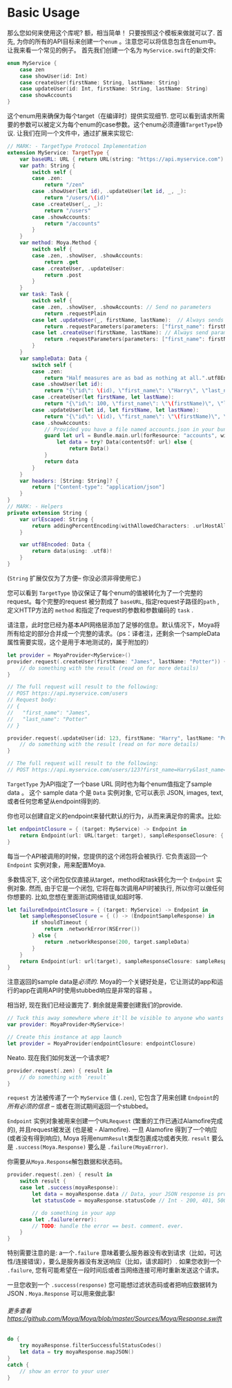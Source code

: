 # Basic Usage

那么您如何来使用这个库呢? 额，相当简单！ 只要按照这个模板来做就可以了. 首先, 为你的所有的API目标来创建一个`enum` 。注意您可以将信息包含在enum中。让我来看一个常见的例子。 首先我们创建一个名为 `MyService.swift`的新文件:

```swift
enum MyService {
    case zen
    case showUser(id: Int)
    case createUser(firstName: String, lastName: String)
    case updateUser(id: Int, firstName: String, lastName: String)
    case showAccounts
}
```

这个enum用来确保为每个target（在编译时）提供实现细节. 您可以看到请求所需要的参数可以被定义为每个enum的case参数。这个enum必须遵循`TargetType`协议. 让我们在同一个文件中，通过扩展来实现它:

```swift
// MARK: - TargetType Protocol Implementation
extension MyService: TargetType {
    var baseURL: URL { return URL(string: "https://api.myservice.com")! }
    var path: String {
        switch self {
        case .zen:
            return "/zen"
        case .showUser(let id), .updateUser(let id, _, _):
            return "/users/\(id)"
        case .createUser(_, _):
            return "/users"
        case .showAccounts:
            return "/accounts"
        }
    }
    var method: Moya.Method {
        switch self {
        case .zen, .showUser, .showAccounts:
            return .get
        case .createUser, .updateUser:
            return .post
        }
    }
    var task: Task {
        switch self {
        case .zen, .showUser, .showAccounts: // Send no parameters
            return .requestPlain
        case let .updateUser(_, firstName, lastName):  // Always sends parameters in URL, regardless of which HTTP method is used
            return .requestParameters(parameters: ["first_name": firstName, "last_name": lastName], encoding: URLEncoding.queryString)
        case let .createUser(firstName, lastName): // Always send parameters as JSON in request body
            return .requestParameters(parameters: ["first_name": firstName, "last_name": lastName], encoding: JSONEncoding.default)
        }
    }
    var sampleData: Data {
        switch self {
        case .zen:
            return "Half measures are as bad as nothing at all.".utf8Encoded
        case .showUser(let id):
            return "{\"id\": \(id), \"first_name\": \"Harry\", \"last_name\": \"Potter\"}".utf8Encoded
        case .createUser(let firstName, let lastName):
            return "{\"id\": 100, \"first_name\": \"\(firstName)\", \"last_name\": \"\(lastName)\"}".utf8Encoded
        case .updateUser(let id, let firstName, let lastName):
            return "{\"id\": \(id), \"first_name\": \"\(firstName)\", \"last_name\": \"\(lastName)\"}".utf8Encoded
        case .showAccounts:
            // Provided you have a file named accounts.json in your bundle.
            guard let url = Bundle.main.url(forResource: "accounts", withExtension: "json"),
                let data = try? Data(contentsOf: url) else {
                    return Data()
            }
            return data
        }
    }
    var headers: [String: String]? {
        return ["Content-type": "application/json"]
    }
}
// MARK: - Helpers
private extension String {
    var urlEscaped: String {
        return addingPercentEncoding(withAllowedCharacters: .urlHostAllowed)!
    }

    var utf8Encoded: Data {
        return data(using: .utf8)!
    }
}
```

(`String` 扩展仅仅为了方便– 你没必须非得使用它.)

您可以看到 `TargetType` 协议保证了每个enum的值被转化为了一个完整的request。每个完整的request 被分割成了 `baseURL`, 指定request子路径的`path` , 定义HTTP方法的 `method` 和指定了request的参数和参数编码的 `task` .

请注意，此时您已经为基本API网络层添加了足够的信息。默认情况下，Moya将所有给定的部分合并成一个完整的请求。（ps：译者注，还剩余一个sampleData属性需要实现，这个是用于本地测试的，属于附加的）

```swift
let provider = MoyaProvider<MyService>()
provider.request(.createUser(firstName: "James", lastName: "Potter")) { result in
    // do something with the result (read on for more details)
}

// The full request will result to the following:
// POST https://api.myservice.com/users
// Request body:
// {
//   "first_name": "James",
//   "last_name": "Potter"
// }

provider.request(.updateUser(id: 123, firstName: "Harry", lastName: "Potter")) { result in
    // do something with the result (read on for more details)
}

// The full request will result to the following:
// POST https://api.myservice.com/users/123?first_name=Harry&last_name=Potter
```

`TargetType` 为API指定了一个base URL 同时也为每个enum值指定了sample data 。 这个 sample data 个是 `Data` 实例对象, 它可以表示
JSON, images, text, 或者任何您希望从endpoint得到的.

你也可以创建自定义的endpoint来替代默认的行为，从而来满足你的需求。比如:

```swift
let endpointClosure = { (target: MyService) -> Endpoint in
    return Endpoint(url: URL(target: target), sampleResponseClosure: {.networkResponse(200, target.sampleData)}, method: target.method, task: target.task)
}
```

每当一个API被调用的时候，您提供的这个闭包将会被执行. 它负责返回一个 `Endpoint` 实例对象，用来配置Moya.

多数情况下, 这个闭包仅仅直接从target，method和task转化为一个 `Endpoint` 实例对象. 然而, 由于它是一个闭包, 它将在每次调用API时被执行, 所以你可以做任何你想要的.  比如,您想在里面测试网络错误,如超时等.

```swift
let failureEndpointClosure = { (target: MyService) -> Endpoint in
    let sampleResponseClosure = { () -> (EndpointSampleResponse) in
        if shouldTimeout {
            return .networkError(NSError())
        } else {
            return .networkResponse(200, target.sampleData)
        }
    }
    return Endpoint(url: url(target), sampleResponseClosure: sampleResponseClosure, method: target.method, task: target.task)
}
```

注意返回的sample data是*必须的*. Moya的一个关键好处是，它让测试的app和运行的app在调用API时使用stubbed响应是非常的容易
。

相当好, 现在我们已经设置完了. 剩余就是需要创建我们的provide.

```swift
// Tuck this away somewhere where it'll be visible to anyone who wants to use it
var provider: MoyaProvider<MyService>!

// Create this instance at app launch
let provider = MoyaProvider(endpointClosure: endpointClosure)
```

Neato. 现在我们如何发送一个请求呢?

```swift
provider.request(.zen) { result in
    // do something with `result`
}
```

`request` 方法被传递了一个 `MyService` 值 (`.zen`), 它包含了用来创建 `Endpoint`的*所有必须的信息*  – 或者在测试期间返回一个stubbed。

`Endpoint` 实例对象被用来创建一个`URLRequest` (繁重的工作已通过Alamofire完成的), 并且request被发送 (也是被 - Alamofire).  一旦
Alamofire 得到了一个响应 (或者没有得到响应), Moya 将用enum`Result`类型包裹成功或者失败.  `result` 要么是
`.success(Moya.Response)` 要么是 `.failure(MoyaError)`.

你需要从`Moya.Response`解包数据和状态码。

```swift
provider.request(.zen) { result in
    switch result {
    case let .success(moyaResponse):
        let data = moyaResponse.data // Data, your JSON response is probably in here!
        let statusCode = moyaResponse.statusCode // Int - 200, 401, 500, etc

        // do something in your app
    case let .failure(error):
        // TODO: handle the error == best. comment. ever.
    }
}
```

特别需要注意的是: a一个`.failure` 意味着要么服务器没有收到请求（比如，可达性/连接错误），要么是服务器没有发送响应（比如，请求超时）. 如果您收到一个 `.failure`, 您有可能希望在一段时间后或者当网络连接可用时重新发送这个请求。


一旦您收到一个 `.success(response)` 您可能想过滤状态码或者把响应数据转为JSON . `Moya.Response` 可以用来做此事!

###### 更多查看 <https://github.com/Moya/Moya/blob/master/Sources/Moya/Response.swift>

```swift
do {
    try moyaResponse.filterSuccessfulStatusCodes()
    let data = try moyaResponse.mapJSON()
}
catch {
    // show an error to your user
}
```
